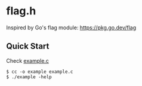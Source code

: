# flag.h

Inspired by Go's flag module: https://pkg.go.dev/flag

## Quick Start

Check [example.c](./example.c)

```console
$ cc -o example example.c
$ ./example -help
```
